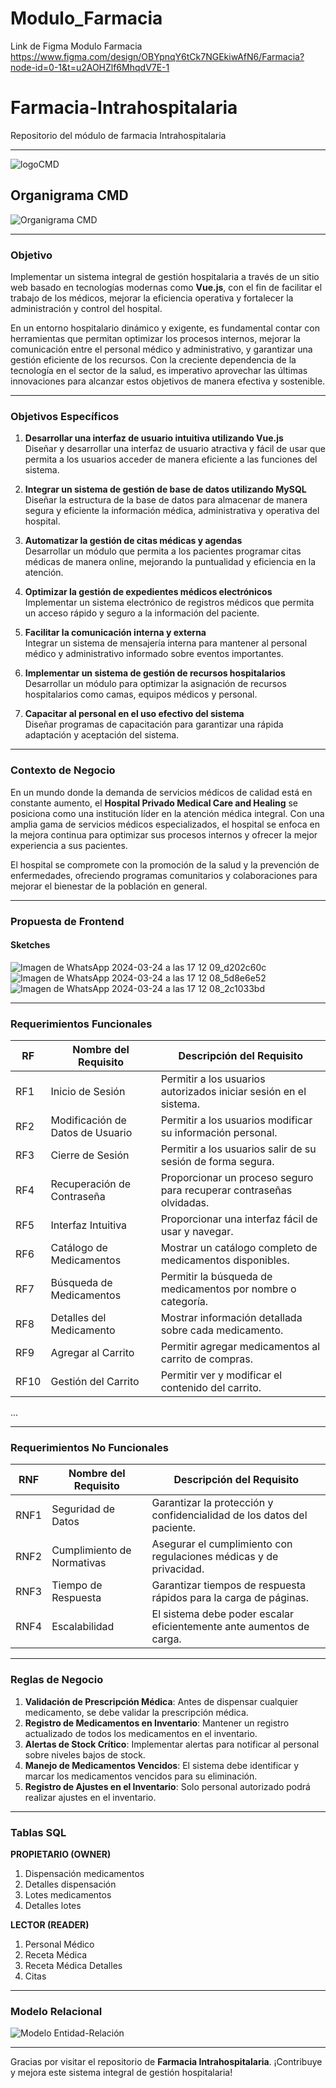# Modulo_Farmacia

Link de Figma Modulo Farmacia https://www.figma.com/design/OBYpnqY6tCk7NGEkiwAfN6/Farmacia?node-id=0-1&t=u2AOHZlf6MhqdV7E-1


# Farmacia-Intrahospitalaria
Repositorio del módulo de farmacia Intrahospitalaria

---

![logoCMD](https://github.com/CrisOjeda9/Farmacia-Intrahospitalaria/assets/161864911/7470cf19-54db-420b-bb88-bff501cbc681)

## Organigrama CMD

![Organigrama CMD](https://github.com/CrisOjeda9/Farmacia-Intrahospitalaria/assets/161864911/e1db8a13-486b-44c8-9e50-a94ab4cc5d96)

---

### **Objetivo**
Implementar un sistema integral de gestión hospitalaria a través de un sitio web basado en tecnologías modernas como **Vue.js**, con el fin de facilitar el trabajo de los médicos, mejorar la eficiencia operativa y fortalecer la administración y control del hospital.

En un entorno hospitalario dinámico y exigente, es fundamental contar con herramientas que permitan optimizar los procesos internos, mejorar la comunicación entre el personal médico y administrativo, y garantizar una gestión eficiente de los recursos. Con la creciente dependencia de la tecnología en el sector de la salud, es imperativo aprovechar las últimas innovaciones para alcanzar estos objetivos de manera efectiva y sostenible.

---

### **Objetivos Específicos**

1. **Desarrollar una interfaz de usuario intuitiva utilizando Vue.js**  
   Diseñar y desarrollar una interfaz de usuario atractiva y fácil de usar que permita a los usuarios acceder de manera eficiente a las funciones del sistema.

2. **Integrar un sistema de gestión de base de datos utilizando MySQL**  
   Diseñar la estructura de la base de datos para almacenar de manera segura y eficiente la información médica, administrativa y operativa del hospital.

3. **Automatizar la gestión de citas médicas y agendas**  
   Desarrollar un módulo que permita a los pacientes programar citas médicas de manera online, mejorando la puntualidad y eficiencia en la atención.

4. **Optimizar la gestión de expedientes médicos electrónicos**  
   Implementar un sistema electrónico de registros médicos que permita un acceso rápido y seguro a la información del paciente.

5. **Facilitar la comunicación interna y externa**  
   Integrar un sistema de mensajería interna para mantener al personal médico y administrativo informado sobre eventos importantes.

6. **Implementar un sistema de gestión de recursos hospitalarios**  
   Desarrollar un módulo para optimizar la asignación de recursos hospitalarios como camas, equipos médicos y personal.

7. **Capacitar al personal en el uso efectivo del sistema**  
   Diseñar programas de capacitación para garantizar una rápida adaptación y aceptación del sistema.

---

### **Contexto de Negocio**

En un mundo donde la demanda de servicios médicos de calidad está en constante aumento, el **Hospital Privado Medical Care and Healing** se posiciona como una institución líder en la atención médica integral. Con una amplia gama de servicios médicos especializados, el hospital se enfoca en la mejora continua para optimizar sus procesos internos y ofrecer la mejor experiencia a sus pacientes.

El hospital se compromete con la promoción de la salud y la prevención de enfermedades, ofreciendo programas comunitarios y colaboraciones para mejorar el bienestar de la población en general.

---

### **Propuesta de Frontend**

#### **Sketches**
![Imagen de WhatsApp 2024-03-24 a las 17 12 09_d202c60c](https://github.com/CrisOjeda9/Farmacia-Intrahospitalaria/assets/161864911/e6c3e1fc-4943-46da-bd4a-b746947d8390)
![Imagen de WhatsApp 2024-03-24 a las 17 12 08_5d8e6e52](https://github.com/CrisOjeda9/Farmacia-Intrahospitalaria/assets/161864911/702563e1-3674-4951-a2a6-76d7388fdd3c)
![Imagen de WhatsApp 2024-03-24 a las 17 12 08_2c1033bd](https://github.com/CrisOjeda9/Farmacia-Intrahospitalaria/assets/161864911/14893482-dfeb-4442-8c28-3f5369b70055)

---

### **Requerimientos Funcionales**

| **RF** | **Nombre del Requisito** | **Descripción del Requisito** |
|--------|--------------------------|--------------------------------|
| RF1    | Inicio de Sesión         | Permitir a los usuarios autorizados iniciar sesión en el sistema. |
| RF2    | Modificación de Datos de Usuario | Permitir a los usuarios modificar su información personal. |
| RF3    | Cierre de Sesión         | Permitir a los usuarios salir de su sesión de forma segura. |
| RF4    | Recuperación de Contraseña | Proporcionar un proceso seguro para recuperar contraseñas olvidadas. |
| RF5    | Interfaz Intuitiva       | Proporcionar una interfaz fácil de usar y navegar. |
| RF6    | Catálogo de Medicamentos | Mostrar un catálogo completo de medicamentos disponibles. |
| RF7    | Búsqueda de Medicamentos | Permitir la búsqueda de medicamentos por nombre o categoría. |
| RF8    | Detalles del Medicamento | Mostrar información detallada sobre cada medicamento. |
| RF9    | Agregar al Carrito       | Permitir agregar medicamentos al carrito de compras. |
| RF10   | Gestión del Carrito      | Permitir ver y modificar el contenido del carrito. |

...

---

### **Requerimientos No Funcionales**

| **RNF** | **Nombre del Requisito** | **Descripción del Requisito** |
|---------|--------------------------|--------------------------------|
| RNF1    | Seguridad de Datos       | Garantizar la protección y confidencialidad de los datos del paciente. |
| RNF2    | Cumplimiento de Normativas | Asegurar el cumplimiento con regulaciones médicas y de privacidad. |
| RNF3    | Tiempo de Respuesta      | Garantizar tiempos de respuesta rápidos para la carga de páginas. |
| RNF4    | Escalabilidad            | El sistema debe poder escalar eficientemente ante aumentos de carga. |

---

### **Reglas de Negocio**

1. **Validación de Prescripción Médica**: Antes de dispensar cualquier medicamento, se debe validar la prescripción médica.
2. **Registro de Medicamentos en Inventario**: Mantener un registro actualizado de todos los medicamentos en el inventario.
3. **Alertas de Stock Crítico**: Implementar alertas para notificar al personal sobre niveles bajos de stock.
4. **Manejo de Medicamentos Vencidos**: El sistema debe identificar y marcar los medicamentos vencidos para su eliminación.
5. **Registro de Ajustes en el Inventario**: Solo personal autorizado podrá realizar ajustes en el inventario.

---

### **Tablas SQL**

**PROPIETARIO (OWNER)**  
1. Dispensación medicamentos  
2. Detalles dispensación  
3. Lotes medicamentos  
4. Detalles lotes  

**LECTOR (READER)**  
1. Personal Médico  
2. Receta Médica  
3. Receta Médica Detalles  
4. Citas

---

### **Modelo Relacional**

![Modelo Entidad-Relación](https://github.com/CrisOjeda9/Farmacia-Intrahospitalaria/assets/161864911/7771cde7-a9e3-494e-8c03-0935abc9a3f1)

---

Gracias por visitar el repositorio de **Farmacia Intrahospitalaria**. ¡Contribuye y mejora este sistema integral de gestión hospitalaria!

